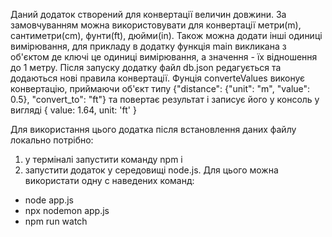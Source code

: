 Даний додаток створений для конвертації величин довжини. За замовчуванням можна використовувати для конвертації метри(m), сантиметри(cm), фунти(ft), дюйми(in). Також можна додати інші одиниці вимірювання, для прикладу в додатку функція main викликана з об'єктом де ключі це одиниці вимірювання, а значення - їх відношення до 1 метру. Після запуску додатку файл db.json редагується та додаються нові правила конвертації. Фунція converteValues виконує конвертацію, приймаючи об'єкт типу 
{"distance": {"unit": "m", "value": 0.5}, "convert_to": "ft"}
та повертає результат і записує його у консоль у вигляді
{ value: 1.64, unit: 'ft' }

Для використання цього додатка після встановлення даних файлу локально потрібно:
1. у терміналі запустити команду npm i
2. запустити додаток у середовищі node.js. Для цього можна використати одну с наведених команд:
  - node app.js
  - npx nodemon app.js
  - npm run watch

